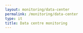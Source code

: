 ```yaml
---
layout: monitoring/data-center
permalink: /monitoring/data-center
type: it
title: Data centre monitoring
---
```

